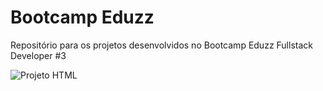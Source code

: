 # Bootcamp Eduzz

Repositório para os projetos desenvolvidos no Bootcamp Eduzz Fullstack Developer #3

![Projeto HTML](https://github.com/douleal/Bootcamp-Eduzz/tree/main/Projeto%20HTML)
